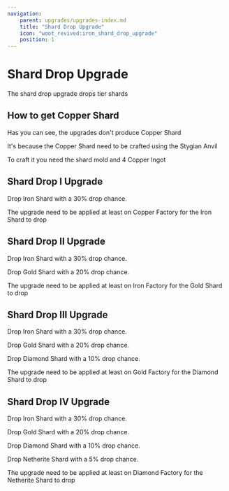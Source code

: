 ```yaml
---
navigation:
    parent: upgrades/upgrades-index.md
    title: "Shard Drop Upgrade"
    icon: "woot_revived:iron_shard_drop_upgrade"
    position: 1
---
```

# Shard Drop Upgrade

<Row>
  <ItemImage id="iron_shard_drop_upgrade" scale="3"/>
  <ItemImage id="gold_shard_drop_upgrade" scale="3"/>
  <ItemImage id="diamond_shard_drop_upgrade" scale="3"/>
  <ItemImage id="netherite_shard_drop_upgrade" scale="3"/>
</Row>

The shard drop upgrade drops tier shards

## How to get Copper Shard

Has you can see, the upgrades don't produce <ItemImage id="copper_shard" scale="0.5"/> Copper Shard

It's because the <ItemImage id="copper_shard" scale="0.5"/> Copper Shard need to be crafted using the <ItemImage id="stygian_anvil" scale="0.5"/> Stygian Anvil

<Row alignItems="center">
  <GameScene zoom="5">
    <ImportStructure src="../assets/anvil/copper_shard.snbt" />
    <IsometricCamera yaw="180" pitch="40" />
  </GameScene>
  <ItemImage id="copper_shard" scale="2"/>
  To craft it you need the <ItemImage id="shard_mold" scale="0.5"/> shard mold and 4 <ItemImage id="minecraft:copper_ingot" scale="0.5"/> Copper Ingot
</Row>

## Shard Drop I Upgrade

Drop <ItemImage id="iron_shard" scale="0.5"/> Iron Shard with a 30% drop chance.

The upgrade need to be applied at least on Copper Factory for the <ItemImage id="iron_shard" scale="0.5"/> Iron Shard to drop

<RecipeFor id="iron_shard_drop_upgrade" />

## Shard Drop II Upgrade

Drop <ItemImage id="iron_shard" scale="0.5"/> Iron Shard with a 30% drop chance.

Drop <ItemImage id="gold_shard" scale="0.5"/> Gold Shard with a 20% drop chance.

The upgrade need to be applied at least on Iron Factory for the <ItemImage id="gold_shard" scale="0.5"/> Gold Shard to drop

<RecipeFor id="gold_shard_drop_upgrade" />

## Shard Drop III Upgrade

Drop <ItemImage id="iron_shard" scale="0.5"/> Iron Shard with a 30% drop chance.

Drop <ItemImage id="gold_shard" scale="0.5"/> Gold Shard with a 20% drop chance.

Drop <ItemImage id="diamond_shard" scale="0.5"/> Diamond Shard with a 10% drop chance.

The upgrade need to be applied at least on Gold Factory for the <ItemImage id="diamond_shard" scale="0.5"/> Diamond Shard to drop

<RecipeFor id="diamond_shard_drop_upgrade" />

## Shard Drop IV Upgrade

Drop <ItemImage id="iron_shard" scale="0.5"/> Iron Shard with a 30% drop chance.

Drop <ItemImage id="gold_shard" scale="0.5"/> Gold Shard with a 20% drop chance.

Drop <ItemImage id="diamond_shard" scale="0.5"/> Diamond Shard with a 10% drop chance.

Drop <ItemImage id="netherite_shard" scale="0.5"/> Netherite Shard with a 5% drop chance.

The upgrade need to be applied at least on Diamond Factory for the <ItemImage id="netherite_shard" scale="0.5"/> Netherite Shard to drop

<RecipeFor id="netherite_shard_drop_upgrade" />
